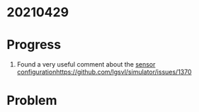 # 20210429

# Progress
1. Found a very useful comment about the [sensor configuration](https://github.com/lgsvl/simulator/issues/1395#issuecomment-827991357)https://github.com/lgsvl/simulator/issues/1370



# Problem
